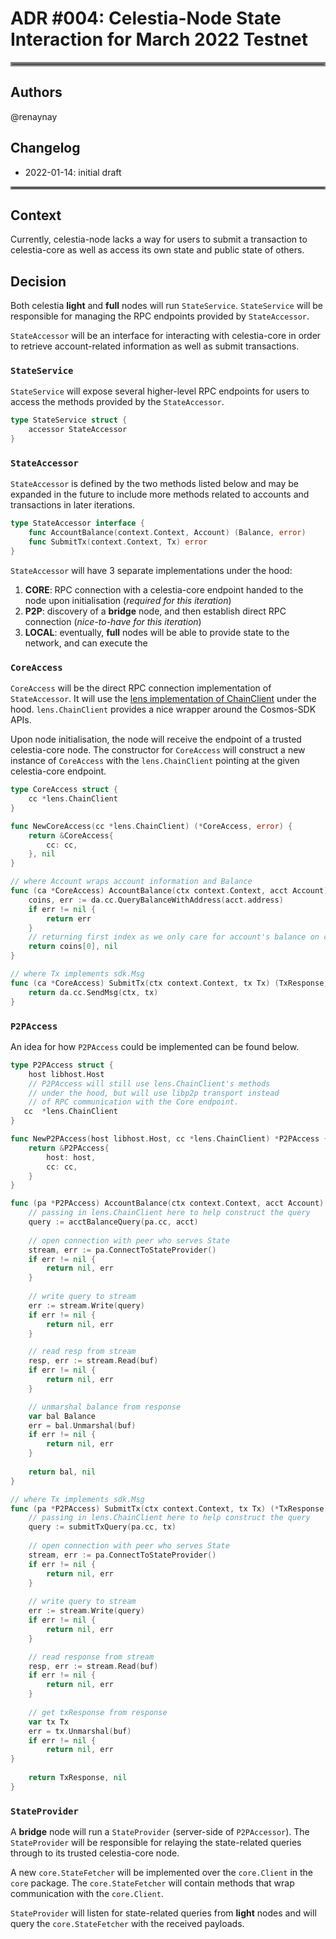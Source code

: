 # ADR #004: Celestia-Node State Interaction for March 2022 Testnet

<hr style="border:3px solid gray"> </hr>

## Authors

@renaynay

## Changelog

* 2022-01-14: initial draft

<hr style="border:2px solid gray"> </hr>

## Context

Currently, celestia-node lacks a way for users to submit a transaction to celestia-core as well as access its own state
and public state of others.

## Decision

Both celestia **light** and **full** nodes will run `StateService`. 
`StateService` will be responsible for managing the RPC endpoints provided by `StateAccessor`.

`StateAccessor` will be an interface for interacting with celestia-core in order to retrieve account-related information
as well as submit transactions.

### `StateService`

`StateService` will expose several higher-level RPC endpoints for users to access the methods provided by the 
`StateAccessor`.

```go
type StateService struct {
    accessor StateAccessor
}
``` 

### `StateAccessor`

`StateAccessor` is defined by the two methods listed below and may be expanded in the future to include more methods 
related to accounts and transactions in later iterations.

```go
type StateAccessor interface {
    func AccountBalance(context.Context, Account) (Balance, error)
    func SubmitTx(context.Context, Tx) error
}
```

`StateAccessor` will have 3 separate implementations under the hood: 
1. **CORE**: RPC connection with a celestia-core endpoint handed to the node upon initialisation
(*required for this iteration*) 
2. **P2P**: discovery of a **bridge** node, and then establish direct RPC connection (*nice-to-have for this iteration*)
3. **LOCAL**: eventually, **full** nodes will be able to provide state to the network, and can execute the

### `CoreAccess`

`CoreAccess` will be the direct RPC connection implementation of `StateAccessor`. It will use the [lens implementation of ChainClient](https://github.com/strangelove-ventures/lens/blob/main/client/chain_client.go#L23)
under the hood. `lens.ChainClient` provides a nice wrapper around the Cosmos-SDK APIs. 

Upon node initialisation, the node will receive the endpoint of a trusted celestia-core node. The constructor for 
`CoreAccess` will construct a new instance of `CoreAccess` with the `lens.ChainClient` pointing at the given 
celestia-core endpoint.

```go
type CoreAccess struct {
    cc *lens.ChainClient
}

func NewCoreAccess(cc *lens.ChainClient) (*CoreAccess, error) {
	return &CoreAccess{
        cc: cc,		
    }, nil   
}

// where Account wraps account information and Balance 
func (ca *CoreAccess) AccountBalance(ctx context.Context, acct Account) (Balance, error) {
	coins, err := da.cc.QueryBalanceWithAddress(acct.address)
	if err != nil {
		return err
    }   
    // returning first index as we only care for account's balance on celestia chain	
	return coins[0], nil 
}

// where Tx implements sdk.Msg
func (ca *CoreAccess) SubmitTx(ctx context.Context, tx Tx) (TxResponse, error) {
	return da.cc.SendMsg(ctx, tx)
}
```

### `P2PAccess`

An idea for how `P2PAccess` could be implemented can be found below.

```go
type P2PAccess struct {
	host libhost.Host
    // P2PAccess will still use lens.ChainClient's methods
	// under the hood, but will use libp2p transport instead
	// of RPC communication with the Core endpoint.
   cc  *lens.ChainClient 
}

func NewP2PAccess(host libhost.Host, cc *lens.ChainClient) *P2PAccess {
    return &P2PAccess{
		host: host,
		cc: cc,
    }   	
}

func (pa *P2PAccess) AccountBalance(ctx context.Context, acct Account) (*Balance, error) {
    // passing in lens.ChainClient here to help construct the query
	query := acctBalanceQuery(pa.cc, acct) 
	
	// open connection with peer who serves State
    stream, err := pa.ConnectToStateProvider()   
	if err != nil {
		return nil, err
    }
    
	// write query to stream
    err := stream.Write(query)
    if err != nil {
		return nil, err
    }

	// read resp from stream
    resp, err := stream.Read(buf)
    if err != nil {
        return nil, err		    
    }	

	// unmarshal balance from response
	var bal Balance
    err = bal.Unmarshal(buf)	
	if err != nil {
		return nil, err
    }
	
    return bal, nil
}

// where Tx implements sdk.Msg
func (pa *P2PAccess) SubmitTx(ctx context.Context, tx Tx) (*TxResponse, error) {
    // passing in lens.ChainClient here to help construct the query 
	query := submitTxQuery(pa.cc, tx)
	
    // open connection with peer who serves State
    stream, err := pa.ConnectToStateProvider()
    if err != nil {
        return nil, err
    }
    
    // write query to stream
    err := stream.Write(query)
    if err != nil {
		return nil, err
    }

	// read response from stream
    resp, err := stream.Read(buf)
    if err != nil {
        return nil, err
    }	
	
	// get txResponse from response
	var tx Tx
	err = tx.Unmarshal(buf)
	if err != nil {
		return nil, err
}
	
    return TxResponse, nil
}

```

### `StateProvider`

A **bridge** node will run a `StateProvider` (server-side of `P2PAccessor`). The `StateProvider` will be responsible for
relaying the state-related queries through to its trusted celestia-core node.

A new `core.StateFetcher` will be implemented over the `core.Client` in the `core` package. The `core.StateFetcher` will
contain methods that wrap communication with the `core.Client`. 

`StateProvider` will listen for state-related queries from **light** nodes and will query the `core.StateFetcher` with 
the received payloads. 
